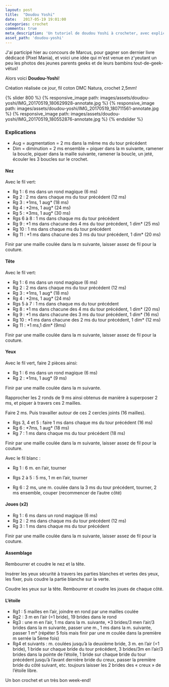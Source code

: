 ```yaml
---
layout: post
title:  "Doudou Yoshi"
date:   2017-05-19 19:01:00
categories: crochet
comments: true
meta_description: 'Un tutoriel de doudou Yoshi à crocheter, avec explications libres'
asset_path: 'doudou-yoshi'
---
```


J'ai participé hier au concours de Marcus, pour gagner son dernier livre dédicacé (Pixel Mania), et voici une idée qui m'est venue en z'yeutant un peu les photos des jeunes parents geeks et de leurs bambins tout-de-geek-vétus!

Alors voici **Doudou-Yoshi**!

Création réalisée ce jour, fil coton DMC Natura, crochet 2,5mm!

{% slider 800 %}
{% responsive_image path: images/assets/doudou-yoshi/IMG_20170519_180629928-annotate.jpg %}
{% responsive_image path: images/assets/doudou-yoshi/IMG_20170519_180711561-annotate.jpg %}
{% responsive_image path: images/assets/doudou-yoshi/IMG_20170519_180552876-annotate.jpg %}
{% endslider %}

### Explications

* Aug = augmentation = 2 ms dans la même ms du tour précédent
* Dim = diminution = 2 ms ensemble = piquer dans la m suivante, ramener la boucle, piquer dans la maille suivante, ramener la boucle, un jeté, écouler les 3 boucles sur le crochet.

#### Nez

Avec le fil vert:
* Rg 1 : 6 ms dans un rond magique (6 ms)
* Rg 2 : 2 ms dans chaque ms du tour précédent (12 ms)
* Rg 3 : \*1ms, 1 aug\* (18 ms)
* Rg 4 : \*2ms, 1 aug\* (24 ms)
* Rg 5 : \*3ms, 1 aug\* (30 ms)
* Rgs 6 à 8 : 1 ms dans chaque ms du tour précédent
* Rg 9 : \*1 ms dans chacune des 4 ms du tour précédent, 1 dim\* (25 ms)
* Rg 10 : 1 ms dans chaque ms du tour précédent
* Rg 11 : \*1 ms dans chacune des 3 ms du tour précédent, 1 dim\* (20 ms)

Finir par une maille coulée dans la m suivante, laisser assez de fil pour la couture.

#### Tête

Avec le fil vert:
* Rg 1 : 6 ms dans un rond magique (6 ms)
* Rg 2 : 2 ms dans chaque ms du tour précédent (12 ms)
* Rg 3 : \*1ms, 1 aug\* (18 ms)
* Rg 4 : \*2ms, 1 aug\* (24 ms)
* Rgs 5 à 7 : 1 ms dans chaque ms du tour précédent
* Rg 8 : \*1 ms dans chacune des 4 ms du tour précédent, 1 dim\* (20 ms)
* Rg 9 : \*1 ms dans chacune des 3 ms du tour précédent, 1 dim\* (16 ms)
* Rg 10 : \*1 ms dans chacune des 2 ms du tour précédent, 1 dim\* (12 ms)
* Rg 11 : \*1 ms,1 dim\* (9ms)

Finir par une maille coulée dans la m suivante, laisser assez de fil pour la couture.

#### Yeux 

Avec le fil vert, faire 2 pièces ainsi:
* Rg 1 : 6 ms dans un rond magique (6 ms)
* Rg 2 : \*1ms, 1 aug\* (9 ms)

Finir par une maille coulée dans la m suivante.

Rapprocher les 2 ronds de 9 ms ainsi obtenus de manière à superposer 2 ms, et piquer à travers ces 2 mailles.

Faire 2 ms. Puis travailler autour de ces 2 cercles joints (16 mailles).
* Rgs 3, 4 et 5 : faire 1 ms dans chaque ms du tour précédent (16 ms)
* Rg 6 : \*7ms, 1 aug\* (18 ms)
* Rg 7 : 1 ms dans chaque ms du tour précédent (18 ms)

Finir par une maille coulée dans la m suivante, laisser assez de fil pour la couture.

Avec le fil blanc :
* Rg 1 : 6 m. en l’air, tourner
* Rgs 2 à 5 : 5 ms, 1 m en l’air, tourner

* Rg 6 : 2 ms, une m. coulée dans la 3 ms du tour précédent, tourner, 2 ms ensemble, couper
(recommencer de l’autre côté)

#### Joues (x2)

* Rg 1 : 6 ms dans un rond magique (6 ms)
* Rg 2 : 2 ms dans chaque ms du tour précédent (12 ms)
* Rg 3 : 1 ms dans chaque ms du tour précédent

Finir par une maille coulée dans la m suivante, laisser assez de fil pour la couture.

#### Assemblage

Rembourrer et coudre le nez et la tête.

Insérer les yeux sécurité à travers les parties blanches et vertes des yeux, les fixer, puis coudre la partie blanche sur la verte.

Coudre les yeux sur la tête. Rembourrer et coudre les joues de chaque côté.

#### L’étoile

* Rg1 : 5 mailles en l’air, joindre en rond par une mailles coulée
* Rg2 : 3 m en l’air (=1 bride), 19 brides dans le rond
* Rg3 : une m en l’air, 1 ms dans la m. suivante, \*3 brides/3 men l’air/3 brides dans la m suivante, passer une m., 1 ms dans la m. suivante, passer 1 m\* (répéter 5 fois mais finir par une m coulée dans la première m serrée la 5ème fois)
* Rg4 et suivants : m. coulées jusqu’à la deuxième bride, 3 m. en l’air (=1 bride), 1 bride sur chaque bride du tour précédent, 3 brides/3m en l’air/3 brides dans la pointe de l’étoile, 1 bride sur chaque bride du tour précédent jusqu’à l’avant dernière bride du creux, passer la première bride du côté suivant, etc. toujours laisser les 2 brides des « creux » de l’étoile libre.

Un bon crochet et un très bon week-end!

